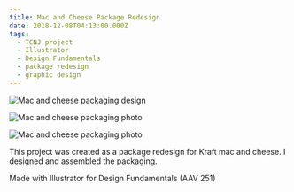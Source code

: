 ```yaml
---
title: Mac and Cheese Package Redesign
date: 2018-12-08T04:13:00.000Z
tags:
  - TCNJ project
  - Illustrator
  - Design Fundamentals
  - package redesign
  - graphic design
---
```

![Mac and cheese packaging design](/assets/package-design-project.png "Mac and cheese packaging design")

![Mac and cheese packaging photo](/assets/mac-and-cheese-photo1.png "Mac and cheese packaging photo")

![Mac and cheese packaging photo](/assets/mac-and-cheese-photo-2.png "Mac and cheese packaging photo")

This project was created as a package redesign for Kraft mac and cheese. I designed and assembled the packaging.

Made with Illustrator for Design Fundamentals (AAV 251)